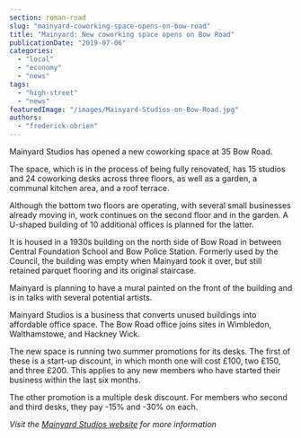 ```yaml
---
section: roman-road
slug: "mainyard-coworking-space-opens-on-bow-road"
title: "Mainyard: New coworking space opens on Bow Road"
publicationDate: "2019-07-06"
categories: 
  - "local"
  - "economy"
  - "news"
tags: 
  - "high-street"
  - "news"
featuredImage: "/images/Mainyard-Studios-on-Bow-Road.jpg"
authors: 
  - "frederick-obrien"
---
```


Mainyard Studios has opened a new coworking space at 35 Bow Road.

The space, which is in the process of being fully renovated, has 15 studios and 24 coworking desks across three floors, as well as a garden, a communal kitchen area, and a roof terrace.

Although the bottom two floors are operating, with several small businesses already moving in, work continues on the second floor and in the garden. A U-shaped building of 10 additional offices is planned for the latter.

It is housed in a 1930s building on the north side of Bow Road in between Central Foundation School and Bow Police Station. Formerly used by the Council, the building was empty when Mainyard took it over, but still retained parquet flooring and its original staircase.

Mainyard is planning to have a mural painted on the front of the building and is in talks with several potential artists.

Mainyard Studios is a business that converts unused buildings into affordable office space. The Bow Road office joins sites in Wimbledon, Walthamstowe, and Hackney Wick.

The new space is running two summer promotions for its desks. The first of these is a start-up discount, in which month one will cost £100, two £150, and three £200. This applies to any new members who have started their business within the last six months.

The other promotion is a multiple desk discount. For members who second and third desks, they pay -15% and -30% on each.

_Visit the [Mainyard Studios website](https://mainyardstudios.co.uk/tower-hamlets/) for more information_
